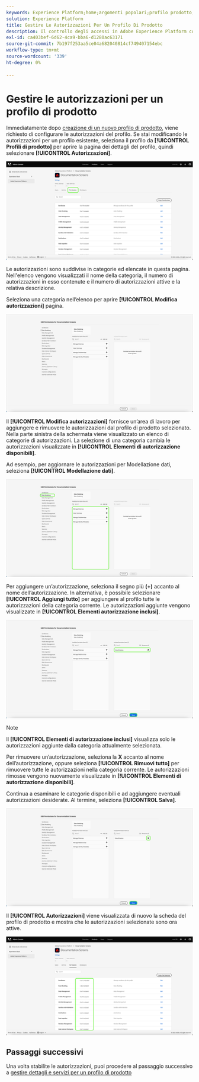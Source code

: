 ```yaml
---
keywords: Experience Platform;home;argomenti popolari;profilo prodotto;gestire le autorizzazioni
solution: Experience Platform
title: Gestire Le Autorizzazioni Per Un Profilo Di Prodotto
description: Il controllo degli accessi in Adobe Experience Platform consente di gestire ruoli e autorizzazioni per varie funzionalità di Platform utilizzando Adobe Admin Console. Questo documento funge da guida su come gestire le autorizzazioni per un profilo di prodotto per Platform.
exl-id: ca403bef-6d62-4ca9-bba6-d1280ac63171
source-git-commit: 7b197f253aa5ce04a682040814cf749407154ebc
workflow-type: tm+mt
source-wordcount: '339'
ht-degree: 0%

---
```


# Gestire le autorizzazioni per un profilo di prodotto

Immediatamente dopo [creazione di un nuovo profilo di prodotto](#create-a-new-product-profile), viene richiesto di configurare le autorizzazioni del profilo. Se stai modificando le autorizzazioni per un profilo esistente, seleziona il profilo da **[!UICONTROL Profili di prodotto]** per aprire la pagina dei dettagli del profilo, quindi selezionare **[!UICONTROL Autorizzazioni]**.

![autorizzazioni](../images/permissions.png)

Le autorizzazioni sono suddivise in categorie ed elencate in questa pagina. Nell&#39;elenco vengono visualizzati il nome della categoria, il numero di autorizzazioni in esso contenute e il numero di autorizzazioni attive e la relativa descrizione.

Seleziona una categoria nell’elenco per aprire **[!UICONTROL Modifica autorizzazioni]** pagina.

![edit-permissions](../images/edit-permissions.png)

Il **[!UICONTROL Modifica autorizzazioni]** fornisce un’area di lavoro per aggiungere e rimuovere le autorizzazioni dal profilo di prodotto selezionato. Nella parte sinistra della schermata viene visualizzato un elenco di categorie di autorizzazioni. La selezione di una categoria cambia le autorizzazioni visualizzate in **[!UICONTROL Elementi di autorizzazione disponibili]**.

Ad esempio, per aggiornare le autorizzazioni per Modellazione dati, seleziona **[!UICONTROL Modellazione dati]**.

![gestione dei profili](../images/profile-management.png)

Per aggiungere un’autorizzazione, seleziona il segno più **(+)** accanto al nome dell’autorizzazione. In alternativa, è possibile selezionare **[!UICONTROL Aggiungi tutto]** per aggiungere al profilo tutte le autorizzazioni della categoria corrente. Le autorizzazioni aggiunte vengono visualizzate in **[!UICONTROL Elementi autorizzazione inclusi]**.

![add-permission](../images/add-permission.png)

>[!NOTE]
>
>Il **[!UICONTROL Elementi di autorizzazione inclusi]** visualizza solo le autorizzazioni aggiunte dalla categoria attualmente selezionata.

Per rimuovere un’autorizzazione, seleziona la **X** accanto al nome dell’autorizzazione, oppure seleziona **[!UICONTROL Rimuovi tutto]** per rimuovere tutte le autorizzazioni nella categoria corrente. Le autorizzazioni rimosse vengono nuovamente visualizzate in **[!UICONTROL Elementi di autorizzazione disponibili]**.

Continua a esaminare le categorie disponibili e ad aggiungere eventuali autorizzazioni desiderate. Al termine, seleziona **[!UICONTROL Salva]**.

![remove-permission](../images/remove-permission.png)

Il **[!UICONTROL Autorizzazioni]** viene visualizzata di nuovo la scheda del profilo di prodotto e mostra che le autorizzazioni selezionate sono ora attive.

![autorizzazioni-aggiornate](../images/permissions-updated.png)

## Passaggi successivi

Una volta stabilite le autorizzazioni, puoi procedere al passaggio successivo a [gestire dettagli e servizi per un profilo di prodotto](details-and-services.md)
